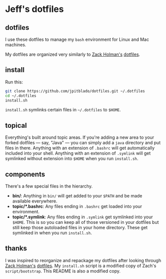 # Jeff's dotfiles

## dotfiles

I use these dotfiles to manage my `bash` environment for Linux and Mac
machines.

My dotfiles are organized very similarly to 
[Zack Holman's](https://github.com/holman)
[dotfiles](https://github.com/holman/dotfiles).

## install

Run this:

```sh
git clone https://github.com/jpitblado/dotfiles.git ~/.dotfiles
cd ~/.dotfiles
install.sh
```

`install.sh` symlinks certain files in `~/.dotfiles` to `$HOME`.

## topical

Everything's built around topic areas. If you're adding a new area to your
forked dotfiles — say, "Java" — you can simply add a `java` directory and put
files in there. Anything with an extension of `.bashrc` will get automatically
included into your shell. Anything with an extension of `.symlink` will get
symlinked without extension into `$HOME` when you run `install.sh`.

## components

There's a few special files in the hierarchy.

- **bin/**: Anything in `bin/` will get added to your `$PATH` and be made
  available everywhere.
- **topic/\*.bashrc**: Any files ending in `.bashrc` get loaded into your
  environment.
- **topic/\*.symlink**: Any files ending in `.symlink` get symlinked into
  your `$HOME`. This is so you can keep all of those versioned in your dotfiles
  but still keep those autoloaded files in your home directory. These get
  symlinked in when you run `install.sh`.

## thanks

I was inspired to reorganize and repackage my dotfiles after looking through
[Zack Holman's](https://github.com/holman)
[dotfiles](https://github.com/holman/dotfiles).
My `install.sh` script is a modified copy of Zach's `script/bootstrap`.
This README is also a modified copy.

